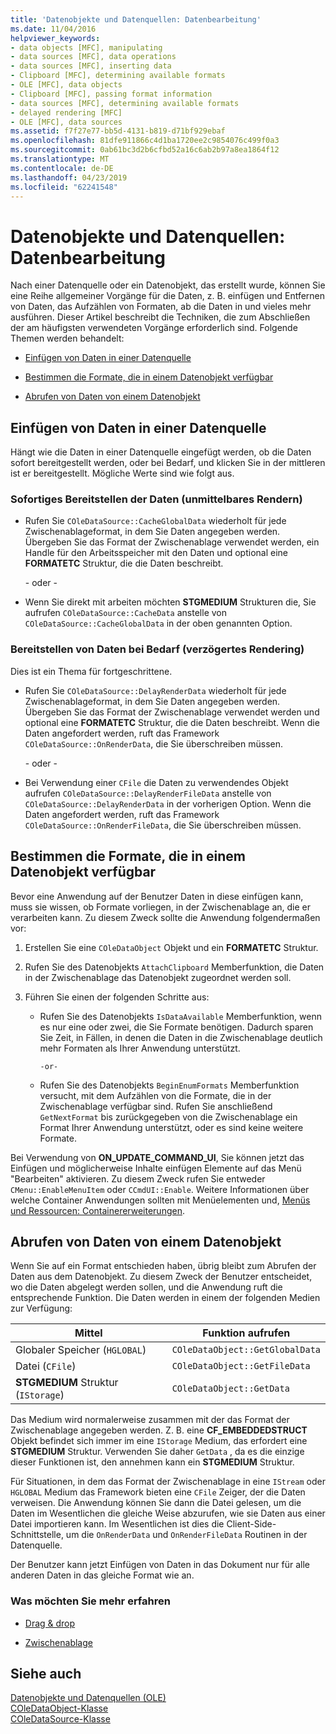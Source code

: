```yaml
---
title: 'Datenobjekte und Datenquellen: Datenbearbeitung'
ms.date: 11/04/2016
helpviewer_keywords:
- data objects [MFC], manipulating
- data sources [MFC], data operations
- data sources [MFC], inserting data
- Clipboard [MFC], determining available formats
- OLE [MFC], data objects
- Clipboard [MFC], passing format information
- data sources [MFC], determining available formats
- delayed rendering [MFC]
- OLE [MFC], data sources
ms.assetid: f7f27e77-bb5d-4131-b819-d71bf929ebaf
ms.openlocfilehash: 81dfe911866c4d1ba1720ee2c9854076c499f0a3
ms.sourcegitcommit: 0ab61bc3d2b6cfbd52a16c6ab2b97a8ea1864f12
ms.translationtype: MT
ms.contentlocale: de-DE
ms.lasthandoff: 04/23/2019
ms.locfileid: "62241548"
---
```

# <a name="data-objects-and-data-sources-manipulation"></a>Datenobjekte und Datenquellen: Datenbearbeitung

Nach einer Datenquelle oder ein Datenobjekt, das erstellt wurde, können Sie eine Reihe allgemeiner Vorgänge für die Daten, z. B. einfügen und Entfernen von Daten, das Aufzählen von Formaten, ab die Daten in und vieles mehr ausführen. Dieser Artikel beschreibt die Techniken, die zum Abschließen der am häufigsten verwendeten Vorgänge erforderlich sind. Folgende Themen werden behandelt:

- [Einfügen von Daten in einer Datenquelle](#_core_inserting_data_into_a_data_source)

- [Bestimmen die Formate, die in einem Datenobjekt verfügbar](#_core_determining_the_formats_available_in_a_data_object)

- [Abrufen von Daten von einem Datenobjekt](#_core_retrieving_data_from_a_data_object)

##  <a name="_core_inserting_data_into_a_data_source"></a> Einfügen von Daten in einer Datenquelle

Hängt wie die Daten in einer Datenquelle eingefügt werden, ob die Daten sofort bereitgestellt werden, oder bei Bedarf, und klicken Sie in der mittleren ist er bereitgestellt. Mögliche Werte sind wie folgt aus.

### <a name="supplying-data-immediately-immediate-rendering"></a>Sofortiges Bereitstellen der Daten (unmittelbares Rendern)

- Rufen Sie `COleDataSource::CacheGlobalData` wiederholt für jede Zwischenablageformat, in dem Sie Daten angegeben werden. Übergeben Sie das Format der Zwischenablage verwendet werden, ein Handle für den Arbeitsspeicher mit den Daten und optional eine **FORMATETC** Struktur, die die Daten beschreibt.

     - oder - 

- Wenn Sie direkt mit arbeiten möchten **STGMEDIUM** Strukturen die, Sie aufrufen `COleDataSource::CacheData` anstelle von `COleDataSource::CacheGlobalData` in der oben genannten Option.

### <a name="supplying-data-on-demand-delayed-rendering"></a>Bereitstellen von Daten bei Bedarf (verzögertes Rendering)

Dies ist ein Thema für fortgeschrittene.

- Rufen Sie `COleDataSource::DelayRenderData` wiederholt für jede Zwischenablageformat, in dem Sie Daten angegeben werden. Übergeben Sie das Format der Zwischenablage verwendet werden und optional eine **FORMATETC** Struktur, die die Daten beschreibt. Wenn die Daten angefordert werden, ruft das Framework `COleDataSource::OnRenderData`, die Sie überschreiben müssen.

     - oder - 

- Bei Verwendung einer `CFile` die Daten zu verwendendes Objekt aufrufen `COleDataSource::DelayRenderFileData` anstelle von `COleDataSource::DelayRenderData` in der vorherigen Option. Wenn die Daten angefordert werden, ruft das Framework `COleDataSource::OnRenderFileData`, die Sie überschreiben müssen.

##  <a name="_core_determining_the_formats_available_in_a_data_object"></a> Bestimmen die Formate, die in einem Datenobjekt verfügbar

Bevor eine Anwendung auf der Benutzer Daten in diese einfügen kann, muss sie wissen, ob Formate vorliegen, in der Zwischenablage an, die er verarbeiten kann. Zu diesem Zweck sollte die Anwendung folgendermaßen vor:

1. Erstellen Sie eine `COleDataObject` Objekt und ein **FORMATETC** Struktur.

1. Rufen Sie des Datenobjekts `AttachClipboard` Memberfunktion, die Daten in der Zwischenablage das Datenobjekt zugeordnet werden soll.

1. Führen Sie einen der folgenden Schritte aus:

   - Rufen Sie des Datenobjekts `IsDataAvailable` Memberfunktion, wenn es nur eine oder zwei, die Sie Formate benötigen. Dadurch sparen Sie Zeit, in Fällen, in denen die Daten in die Zwischenablage deutlich mehr Formaten als Ihrer Anwendung unterstützt.

         -or-

   - Rufen Sie des Datenobjekts `BeginEnumFormats` Memberfunktion versucht, mit dem Aufzählen von die Formate, die in der Zwischenablage verfügbar sind. Rufen Sie anschließend `GetNextFormat` bis zurückgegeben von die Zwischenablage ein Format Ihrer Anwendung unterstützt, oder es sind keine weitere Formate.

Bei Verwendung von **ON_UPDATE_COMMAND_UI**, Sie können jetzt das Einfügen und möglicherweise Inhalte einfügen Elemente auf das Menü "Bearbeiten" aktivieren. Zu diesem Zweck rufen Sie entweder `CMenu::EnableMenuItem` oder `CCmdUI::Enable`. Weitere Informationen über welche Container Anwendungen sollten mit Menüelementen und, [Menüs und Ressourcen: Containererweiterungen](../mfc/menus-and-resources-container-additions.md).

##  <a name="_core_retrieving_data_from_a_data_object"></a> Abrufen von Daten von einem Datenobjekt

Wenn Sie auf ein Format entschieden haben, übrig bleibt zum Abrufen der Daten aus dem Datenobjekt. Zu diesem Zweck der Benutzer entscheidet, wo die Daten abgelegt werden sollen, und die Anwendung ruft die entsprechende Funktion. Die Daten werden in einem der folgenden Medien zur Verfügung:

|Mittel|Funktion aufrufen|
|------------|----------------------|
|Globaler Speicher (`HGLOBAL`)|`COleDataObject::GetGlobalData`|
|Datei (`CFile`)|`COleDataObject::GetFileData`|
|**STGMEDIUM** Struktur (`IStorage`)|`COleDataObject::GetData`|

Das Medium wird normalerweise zusammen mit der das Format der Zwischenablage angegeben werden. Z. B. eine **CF_EMBEDDEDSTRUCT** Objekt befindet sich immer im eine `IStorage` Medium, das erfordert eine **STGMEDIUM** Struktur. Verwenden Sie daher `GetData` , da es die einzige dieser Funktionen ist, den annehmen kann ein **STGMEDIUM** Struktur.

Für Situationen, in dem das Format der Zwischenablage in eine `IStream` oder `HGLOBAL` Medium das Framework bieten eine `CFile` Zeiger, der die Daten verweisen. Die Anwendung können Sie dann die Datei gelesen, um die Daten im Wesentlichen die gleiche Weise abzurufen, wie sie Daten aus einer Datei importieren kann. Im Wesentlichen ist dies die Client-Side-Schnittstelle, um die `OnRenderData` und `OnRenderFileData` Routinen in der Datenquelle.

Der Benutzer kann jetzt Einfügen von Daten in das Dokument nur für alle anderen Daten in das gleiche Format wie an.

### <a name="what-do-you-want-to-know-more-about"></a>Was möchten Sie mehr erfahren

- [Drag & drop](../mfc/drag-and-drop-ole.md)

- [Zwischenablage](../mfc/clipboard.md)

## <a name="see-also"></a>Siehe auch

[Datenobjekte und Datenquellen (OLE)](../mfc/data-objects-and-data-sources-ole.md)<br/>
[COleDataObject-Klasse](../mfc/reference/coledataobject-class.md)<br/>
[COleDataSource-Klasse](../mfc/reference/coledatasource-class.md)
